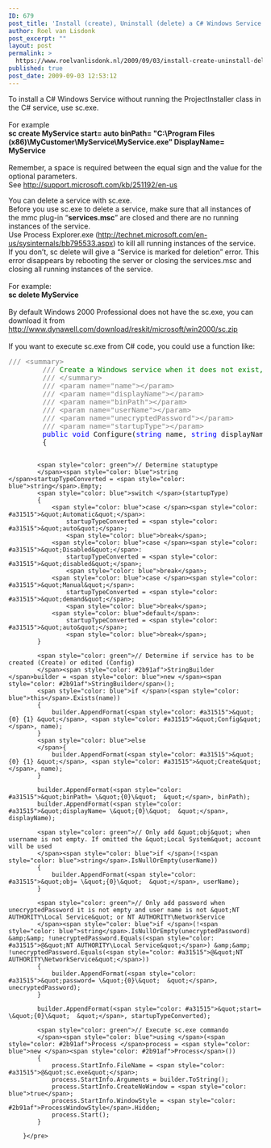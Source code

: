 ```yaml
---
ID: 679
post_title: 'Install (create), Uninstall (delete) a C# Windows Service on the command line with sc.exe or with C# code'
author: Roel van Lisdonk
post_excerpt: ""
layout: post
permalink: >
  https://www.roelvanlisdonk.nl/2009/09/03/install-create-uninstall-delete-a-c-windows-service-on-the-command-line-with-sc-exe/
published: true
post_date: 2009-09-03 12:53:12
---
```

<p>To install a C# Windows Service without running the ProjectInstaller class in the C# service, use sc.exe.    <br />    <br />For example     <br /><strong>sc create MyService start= auto binPath= &quot;C:\Program Files (x86)\MyCustomer\MyService\MyService.exe&quot; DisplayName= MyService</strong>     <br />    <br />Remember, a space is required between the equal sign and the value for the optional parameters.     <br />See <a title="http://support.microsoft.com/kb/251192/en-us" href="http://support.microsoft.com/kb/251192/en-us">http://support.microsoft.com/kb/251192/en-us</a></p>  <p>You can delete a service with sc.exe.    <br />Before you use sc.exe to delete a service, make sure that all instances of the mmc plug-in “<strong>services.msc</strong>” are closed and there are no running instances of the service.     <br />Use Process Explorer.exe (<a title="http://technet.microsoft.com/en-us/sysinternals/bb795533.aspx" href="http://technet.microsoft.com/en-us/sysinternals/bb795533.aspx">http://technet.microsoft.com/en-us/sysinternals/bb795533.aspx</a>) to kill all running instances of the service.     <br />If you don’t, sc delete will give a “Service is marked for deletion” error. This error disappears by rebooting the server or closing the services.msc and closing all running instances of the service.     <br />    <br />For example:     <br /><strong>sc delete MyService      <br /></strong>    <br />By default Windows 2000 Professional does not have the sc.exe, you can download it from <u><a href="http://www.dynawell.com/download/reskit/microsoft/win2000/sc.zip">http://www.dynawell.com/download/reskit/microsoft/win2000/sc.zip</a>       <br /></u>    <br />If you want to execute sc.exe from C# code, you could use a function like:</p>  <pre class="code"><span style="color: gray">/// &lt;summary&gt;
        /// </span><span style="color: green">Create a Windows service when it does not exist, else configure it.
        </span><span style="color: gray">/// &lt;/summary&gt;
        /// &lt;param name=&quot;name&quot;&gt;&lt;/param&gt;
        /// &lt;param name=&quot;displayName&quot;&gt;&lt;/param&gt;
        /// &lt;param name=&quot;binPath&quot;&gt;&lt;/param&gt;
        /// &lt;param name=&quot;userName&quot;&gt;&lt;/param&gt;
        /// &lt;param name=&quot;unecryptedPassword&quot;&gt;&lt;/param&gt;
        /// &lt;param name=&quot;startupType&quot;&gt;&lt;/param&gt;
        </span><span style="color: blue">public void </span>Configure(<span style="color: blue">string </span>name, <span style="color: blue">string </span>displayName, <span style="color: blue">string </span>binPath, <span style="color: blue">string </span>userName, <span style="color: blue">string </span>unecryptedPassword, <span style="color: blue">string </span>startupType)
        {

            <span style="color: green">// Determine statuptype
            </span><span style="color: blue">string </span>startupTypeConverted = <span style="color: blue">string</span>.Empty;
            <span style="color: blue">switch </span>(startupType)
            {
                <span style="color: blue">case </span><span style="color: #a31515">&quot;Automatic&quot;</span>:
                    startupTypeConverted = <span style="color: #a31515">&quot;auto&quot;</span>;
                    <span style="color: blue">break</span>;
                <span style="color: blue">case </span><span style="color: #a31515">&quot;Disabled&quot;</span>:
                    startupTypeConverted = <span style="color: #a31515">&quot;disabled&quot;</span>;
                    <span style="color: blue">break</span>;
                <span style="color: blue">case </span><span style="color: #a31515">&quot;Manual&quot;</span>:
                    startupTypeConverted = <span style="color: #a31515">&quot;demand&quot;</span>;
                    <span style="color: blue">break</span>;
                <span style="color: blue">default</span>:
                    startupTypeConverted = <span style="color: #a31515">&quot;auto&quot;</span>;
                    <span style="color: blue">break</span>;
            }

            <span style="color: green">// Determine if service has to be created (Create) or edited (Config)
            </span><span style="color: #2b91af">StringBuilder </span>builder = <span style="color: blue">new </span><span style="color: #2b91af">StringBuilder</span>();
            <span style="color: blue">if </span>(<span style="color: blue">this</span>.Exists(name))
            {
                builder.AppendFormat(<span style="color: #a31515">&quot;{0} {1} &quot;</span>, <span style="color: #a31515">&quot;Config&quot;</span>, name);
            }
            <span style="color: blue">else
            </span>{
                builder.AppendFormat(<span style="color: #a31515">&quot;{0} {1} &quot;</span>, <span style="color: #a31515">&quot;Create&quot;</span>, name);
            }

            builder.AppendFormat(<span style="color: #a31515">&quot;binPath= \&quot;{0}\&quot;  &quot;</span>, binPath);
            builder.AppendFormat(<span style="color: #a31515">&quot;displayName= \&quot;{0}\&quot;  &quot;</span>, displayName);

            <span style="color: green">// Only add &quot;obj&quot; when username is not empty. If omitted the &quot;Local System&quot; account will be used
            </span><span style="color: blue">if </span>(!<span style="color: blue">string</span>.IsNullOrEmpty(userName))
            {
                builder.AppendFormat(<span style="color: #a31515">&quot;obj= \&quot;{0}\&quot;  &quot;</span>, userName);
            }

            <span style="color: green">// Only add password when unecryptedPassword it is not empty and user name is not &quot;NT AUTHORITY\Local Service&quot; or NT AUTHORITY\NetworkService
            </span><span style="color: blue">if </span>(!<span style="color: blue">string</span>.IsNullOrEmpty(unecryptedPassword) &amp;&amp; !unecryptedPassword.Equals(<span style="color: #a31515">@&quot;NT AUTHORITY\Local Service&quot;</span>) &amp;&amp; !unecryptedPassword.Equals(<span style="color: #a31515">@&quot;NT AUTHORITY\NetworkService&quot;</span>))
            {
                builder.AppendFormat(<span style="color: #a31515">&quot;password= \&quot;{0}\&quot;  &quot;</span>, unecryptedPassword);
            }

            builder.AppendFormat(<span style="color: #a31515">&quot;start= \&quot;{0}\&quot;  &quot;</span>, startupTypeConverted);

            <span style="color: green">// Execute sc.exe commando
            </span><span style="color: blue">using </span>(<span style="color: #2b91af">Process </span>process = <span style="color: blue">new </span><span style="color: #2b91af">Process</span>())
            {
                process.StartInfo.FileName = <span style="color: #a31515">@&quot;sc.exe&quot;</span>;
                process.StartInfo.Arguments = builder.ToString();
                process.StartInfo.CreateNoWindow = <span style="color: blue">true</span>;
                process.StartInfo.WindowStyle = <span style="color: #2b91af">ProcessWindowStyle</span>.Hidden;
                process.Start();
            }

        }</pre>
<a href="http://11011.net/software/vspaste"></a>